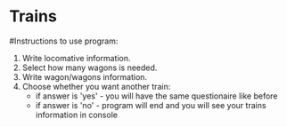 # Trains

#Instructions to use program:

1. Write locomative information.
2. Select how many wagons is needed.
3. Write wagon/wagons information.
4. Choose whether you want another train:
    - if answer is 'yes' - you will have the same questionaire like before
    - if answer is 'no' - program will end and you will see your trains information in console
